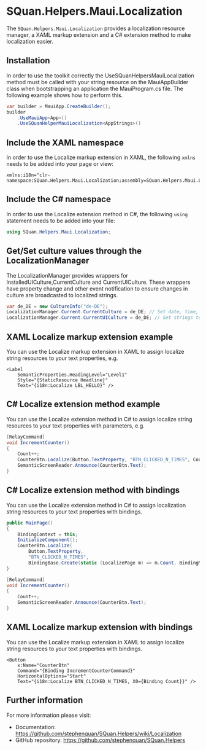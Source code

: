 # SQuan.Helpers.Maui.Localization

The `SQuan.Helpers.Maui.Localization` provides a localization resource manager, a XAML markup extension and a C# extension method to make localization easier.

## Installation

In order to use the toolkit correctly the UseSQuanHelpersMauiLocalization method must be called with your string resource on the MauiAppBuilder class when bootstrapping an application the MauiProgram.cs file. The following example shows how to perform this.

```c#
var builder = MauiApp.CreateBuilder();
builder
    .UseMauiApp<App>()
    .UseSQuanHelperMauiLocalization<AppStrings>()
```

## Include the XAML namespace

In order to use the Localize markup extension in XAML, the following `xmlns` needs to be added into your page or view:

```xaml
xmlns:i18n="clr-namespace:SQuan.Helpers.Maui.Localization;assembly=SQuan.Helpers.Maui.Localization"
```

## Include the C# namespace

In order to use the Localize extension method in C#, the following `using` statement needs to be added into your file:

```c#
using SQuan.Helpers.Maui.Localization;
```

## Get/Set culture values through the LocalizationManager

The LocalizationManager provides wrappers for InstalledUICulture,CurrentCulture and CurrentUICulture. These wrappers have property change and other event notification to ensure changes in culture are broadcasted to localized strings.

```c#
var de_DE = new CultureInfo("de-DE");
LocalizationManager.Current.CurrentCulture = de_DE; // Set date, time, currency to Germany.
LocalizationManager.Current.CurrentUICulture = de_DE; // Set strings to German.
```

## XAML Localize markup extension example

You can use the Localize markup extension in XAML to assign localize string resources to your text properties, e.g.

```xaml
<Label
    SemanticProperties.HeadingLevel="Level1"
    Style="{StaticResource Headline}"
    Text="{i18n:Localize LBL_HELLO}" />
```

## C# Localize extension method example

You can use the Localize extension method in C# to assign localize string resources to your text properties with parameters, e.g.

```c#
[RelayCommand]
void IncrementCounter()
{
    Count++;
    CounterBtn.Localize(Button.TextProperty, "BTN_CLICKED_N_TIMES", Count);
    SemanticScreenReader.Announce(CounterBtn.Text);
}
```

## C# Localize extension method with bindings

You can use the Localize extension method in C# to assign localization string resources to your text properties with bindings.

```c#
public MainPage()
{
    BindingContext = this;
    InitializeComponent();
    CounterBtn.Localize(
        Button.TextProperty,
        "BTN_CLICKED_N_TIMES",
        BindingBase.Create(static (LocalizePage m) => m.Count, BindingMode.OneWay, source: this));
}

[RelayCommand]
void IncrementCounter()
{
    Count++;
    SemanticScreenReader.Announce(CounterBtn.Text);
}
```

## XAML Localize markup extension with bindings

You can use the Localize markup extension in XAML to assign localize string resources to your text properties with bindings.

```xaml
<Button
    x:Name="CounterBtn"
    Command="{Binding IncrementCounterCommand}"
    HorizontalOptions="Start"
    Text="{i18n:Localize BTN_CLICKED_N_TIMES, X0={Binding Count}}" />
```

## Further information

For more information please visit:

 - Documentation: https://github.com/stephenquan/SQuan.Helpers/wiki/Localization
 - GitHub repository: https://github.com/stephenquan/SQuan.Helpers
